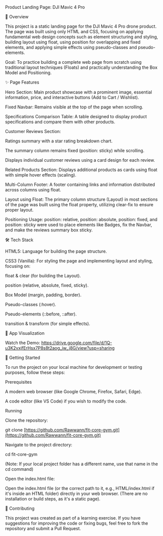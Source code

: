 Product Landing Page: DJI Mavic 4 Pro

<!-- You can add a project screenshot here -->

<!-- <p align="center">
<img src="link_to_project_screenshot.png" width="600">
</p> -->

📝 Overview

This project is a static landing page for the DJI Mavic 4 Pro drone product. The page was built using only HTML and CSS, focusing on applying fundamental web design concepts such as element structuring and styling, building layout using float, using position for overlapping and fixed elements, and applying simple effects using pseudo-classes and pseudo-elements.

Goal: To practice building a complete web page from scratch using traditional layout techniques (Floats) and practically understanding the Box Model and Positioning.

✨ Page Features

Hero Section: Main product showcase with a prominent image, essential information, price, and interactive buttons (Add to Cart / Wishlist).

Fixed Navbar: Remains visible at the top of the page when scrolling.

Specifications Comparison Table: A table designed to display product specifications and compare them with other products.

Customer Reviews Section:

Ratings summary with a star rating breakdown chart.

The summary column remains fixed (position: sticky) while scrolling.

Displays individual customer reviews using a card design for each review.

Related Products Section: Displays additional products as cards using float with simple hover effects (scaling).

Multi-Column Footer: A footer containing links and information distributed across columns using float.

Layout using Float: The primary column structure (Layout) in most sections of the page was built using the float property, utilizing clear-fix to ensure proper layout.

Positioning Usage: position: relative, position: absolute, position: fixed, and position: sticky were used to place elements like Badges, fix the Navbar, and make the reviews summary box sticky.

🛠️ Tech Stack

HTML5: Language for building the page structure.

CSS3 (Vanilla): For styling the page and implementing layout and styling, focusing on:

float & clear (for building the Layout).

position (relative, absolute, fixed, sticky).

Box Model (margin, padding, border).

Pseudo-classes (:hover).

Pseudo-elements (::before, ::after).

transition & transform (for simple effects).

📸 App Visualization

<!-- Important: Replace these links with links to actual screenshots from your project -->

<!-- Add your screenshots here like this: -->

<!--  -->

<!--  -->

<!--  -->

<!--  -->


Watch the Demo: https://drive.google.com/file/d/1Q-u3K2vxjfErHsx7P8s8t2aog_iw_j8G/view?usp=sharing

🚀 Getting Started

To run the project on your local machine for development or testing purposes, follow these steps:

Prerequisites

A modern web browser (like Google Chrome, Firefox, Safari, Edge).

A code editor (like VS Code) if you wish to modify the code.

Running

Clone the repository:

git clone [https://github.com/Rawwann/fit-core-gym.git](https://github.com/Rawwann/fit-core-gym.git)


Navigate to the project directory:

cd fit-core-gym


(Note: If your local project folder has a different name, use that name in the cd command)

Open the index.html file:

Open the index.html file (or the correct path to it, e.g., HTML/index.html if it's inside an HTML folder) directly in your web browser. (There are no installation or build steps, as it's a static page).

🤝 Contributing

This project was created as part of a learning exercise. If you have suggestions for improving the code or fixing bugs, feel free to fork the repository and submit a Pull Request.

